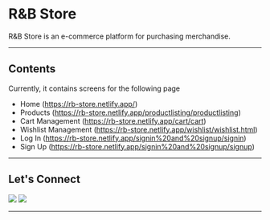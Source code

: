 
# R&B Store

R&B Store is an e-commerce platform for purchasing merchandise.

</div>

---


## Contents

Currently, it contains screens for the following page
- Home (https://rb-store.netlify.app/)
- Products (https://rb-store.netlify.app/productlisting/productlisting)
- Cart Management (https://rb-store.netlify.app/cart/cart)
- Wishlist Management (https://rb-store.netlify.app/wishlist/wishlist.html)
- Log In (https://rb-store.netlify.app/signin%20and%20signup/signin)
- Sign Up (https://rb-store.netlify.app/signin%20and%20signup/signup)

---

##  Let's Connect

<a href="https://twitter.com/web_AshishSethi"><img src="https://img.shields.io/badge/Twitter-1DA1F2?style=for-the-badge&logo=twitter&logoColor=white"/></a>
<a href="linkedin.com/in/aashishsethii01"><img src="https://img.shields.io/badge/LinkedIn-0077B5?style=for-the-badge&logo=linkedin&logoColor=white"/></a>

---
